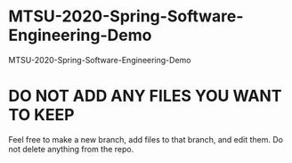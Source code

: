 # MTSU-2020-Spring-Software-Engineering-Demo
MTSU-2020-Spring-Software-Engineering-Demo

# DO NOT ADD ANY FILES YOU WANT TO KEEP
Feel free to make a new branch, add files to that branch, and edit them.
Do not delete anything from the repo.
